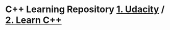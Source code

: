 # C++ Learning Repository [1. Udacity](https://www.learncpp.com/cpp-tutorial/81-welcome-to-object-oriented-programming/) / [2. Learn C++](https://www.learncpp.com/cpp-tutorial/81-welcome-to-object-oriented-programming/)
